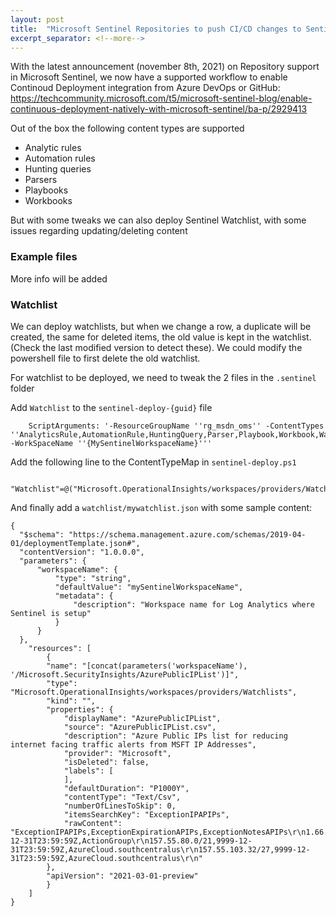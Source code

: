 ```yaml
---
layout: post
title:  "Microsoft Sentinel Repositories to push CI/CD changes to Sentinel"
excerpt_separator: <!--more-->
---
```

With the latest announcement (november 8th, 2021) on Repository support in Microsoft Sentinel, we now have a supported workflow to enable Continoud Deployment integration from Azure DevOps or GitHub:
https://techcommunity.microsoft.com/t5/microsoft-sentinel-blog/enable-continuous-deployment-natively-with-microsoft-sentinel/ba-p/2929413

Out of the box the following content types are supported
 - Analytic rules
 - Automation rules
 - Hunting queries
 - Parsers
 - Playbooks
 - Workbooks

 But with some tweaks we can also deploy Sentinel Watchlist, with some issues regarding updating/deleting content<!--more-->

### Example files
More info will be added

### Watchlist
We can deploy watchlists, but when we change a row, a duplicate will be created, the same for deleted items, the old value is kept in the watchlist. (Check the last modified version to detect these).
We could modify the powershell file to first delete the old watchlist.

For watchlist to be deployed, we need to tweak the 2 files in the `.sentinel` folder

Add `Watchlist` to the `sentinel-deploy-{guid}` file
```
    ScriptArguments: '-ResourceGroupName ''rg_msdn_oms'' -ContentTypes ''AnalyticsRule,AutomationRule,HuntingQuery,Parser,Playbook,Workbook,Watchlist'' -WorkSpaceName ''{MySentinelWorkspaceName}'''
```

Add the following line to the ContentTypeMap in `sentinel-deploy.ps1`
```
    "Watchlist"=@("Microsoft.OperationalInsights/workspaces/providers/Watchlists");
```

And finally add a `watchlist/mywatchlist.json` with some sample content:
```
{
  "$schema": "https://schema.management.azure.com/schemas/2019-04-01/deploymentTemplate.json#",
  "contentVersion": "1.0.0.0",
  "parameters": {
      "workspaceName": {
          "type": "string",
          "defaultValue": "mySentinelWorkspaceName",
          "metadata": {
              "description": "Workspace name for Log Analytics where Sentinel is setup"
          }
      }
  },
    "resources": [
        {
        "name": "[concat(parameters('workspaceName'), '/Microsoft.SecurityInsights/AzurePublicIPList')]",
        "type": "Microsoft.OperationalInsights/workspaces/providers/Watchlists",
        "kind": "",
        "properties": {
            "displayName": "AzurePublicIPList",
            "source": "AzurePublicIPList.csv",
            "description": "Azure Public IPs list for reducing internet facing traffic alerts from MSFT IP Addresses",
            "provider": "Microsoft",
            "isDeleted": false,
            "labels": [
            ],
            "defaultDuration": "P1000Y",
            "contentType": "Text/Csv",
            "numberOfLinesToSkip": 0,
            "itemsSearchKey": "ExceptionIPAPIPs",
            "rawContent": "ExceptionIPAPIPs,ExceptionExpirationAPIPs,ExceptionNotesAPIPs\r\n1.66.60.119/32,9993-12-31T23:59:59Z,ActionGroup\r\n157.55.80.0/21,9999-12-31T23:59:59Z,AzureCloud.southcentralus\r\n157.55.103.32/27,9999-12-31T23:59:59Z,AzureCloud.southcentralus\r\n"
        },
        "apiVersion": "2021-03-01-preview"
        }       
    ]
}
```